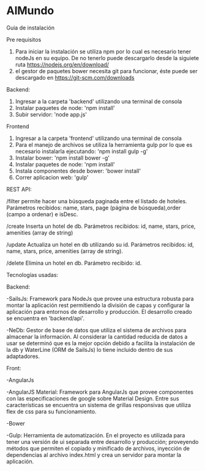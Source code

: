# AlMundo

Guia de instalación

Pre requisitos  
1. Para iniciar la instalación se utiliza npm por lo cual es necesario tener nodeJs en su equipo. De no tenerlo puede descargarlo desde la siguiete ruta https://nodejs.org/en/download/
2. el gestor de paquetes bower necesita git para funcionar, éste puede ser descargado en https://git-scm.com/downloads

Backend:

1. Ingresar a la carpeta 'backend' utilizando una terminal de consola
2. Instalar paquetes de node:  'npm install'
3. Subir servidor: 'node app.js'

Frontend

1. Ingresar a la carpeta 'frontend' utilizando una terminal de consola
2. Para el manejo de archivos se utiliza la herramienta gulp por lo que es necesario instalarla ejecutando: 'npm install gulp -g'
3. Instalar bower:  'npm install bower -g'
4. Instalar paquetes de node: 'npm install'
5. Instala componentes desde bower: 'bower install'
6. Correr aplicacion web: 'gulp'

REST API:

/filter 
permite hacer una búsqueda paginada entre el listado de hoteles. Parámetros recibidos: name, stars, page (página de búsqueda),order (campo a ordenar)  e isDesc.

/create
Inserta un hotel de db. Parámetros recibidos: id, name, stars, price, amenities (array de string)

/update
Actualiza un hotel en db utilizando su id. Parámetros recibidos: id, name, stars, price, amenities (array de string).

/delete
Elimina un hotel en db. Parámetro recibido: id.



Tecnologías usadas:

Backend:

-SailsJs: Framework para NodeJs que provee una estructura robusta para montar la aplicación rest permitiendo la división de capas y configurar la aplicación para entornos de desarrollo y producción. El desarrollo creado se encuentra en 'backend/api'.

-NeDb: Gestor de base de datos que utiliza el sistema de archivos para almacenar la información. Al considerar la cantidad reducida de datos a usar se determinó que es la mejor opción debido a facilita la instalación de la db y WaterLine (ORM de SailsJs) lo tiene incluido dentro de sus adaptadores.

Front:

-AngularJs

-AngularJS Material: Framework para AngularJs que provee componentes con las especificaciones de google sobre Material Design. Entre sus características se encuentra un sistema de grillas responsivas que utiliza flex de css para su funcionamiento.

-Bower

-Gulp: Herramienta de automatización. En el proyecto es utilizada para tener una versión  de ui separada entre desarrollo y producción; proveyendo métodos que permiten el copiado y minificado de archivos, inyección de dependencias al archivo index.html y crea un servidor para montar la aplicación.
